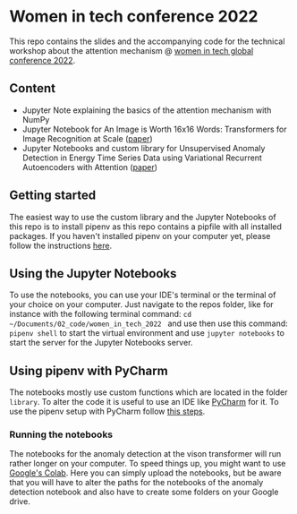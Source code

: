 # Women in tech conference 2022  


This repo contains the slides and the accompanying code for the 
technical workshop about the attention mechanism @ [women in tech
global conference 2022](https://www.womentech.net/women-tech-conference). 

## Content

- Jupyter Note explaining the basics of the attention mechanism with NumPy
- Jupyter Notebook for An Image is Worth 16x16 Words: Transformers for Image Recognition at Scale ([paper](https://arxiv.org/abs/2010.11929))
- Jupyter Notebooks and custom library for Unsupervised Anomaly Detection in Energy Time Series Data using Variational Recurrent Autoencoders with Attention ([paper](https://ieeexplore.ieee.org/document/8614232))



## Getting started

The easiest way to use the custom library and the Jupyter Notebooks
of this repo is to install pipenv as this repo contains a pipfile
with all installed packages. If you haven't installed pipenv on your computer yet, 
please follow the instructions [here](https://pipenv.pypa.io/en/latest/).


## Using the Jupyter Notebooks

To use the notebooks, you can use your IDE's terminal or the terminal of your choice on 
your computer. Just navigate to the repos folder, like for instance with the following 
terminal command: ```cd ~/Documents/02_code/women_in_tech_2022 ``` and use then use this command: 
```pipenv shell``` to start the virtual environment and use ```jupyter notebooks``` to 
start the server for the Jupyter Notebooks server. 


## Using pipenv with PyCharm

The notebooks mostly use custom functions which are located in the folder 
```library```. To alter the code it is useful to use an IDE like
[PyCharm](https://www.jetbrains.com/pycharm/) for it. To use the pipenv setup
with PyCharm follow [this steps](https://www.jetbrains.com/help/pycharm/pipenv.html).


### Running the notebooks

The notebooks for the anomaly detection at the vison transformer will run rather longer on your computer.
To speed things up, you might want to use [Google's Colab](https://colab.research.google.com/). 
Here you can simply upload the notebooks, but be aware that you will have to alter the paths
for the notebooks of the anomaly detection notebook and also have to create some folders on your Google drive. 



